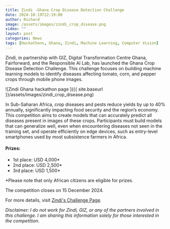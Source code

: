 ```yaml
---
title: Zindi -Ghana Crop Disease Detection Challenge
date: 2024-10-19T22:19:00
author: Richard
image: /assets/images/zindi_crop_disease.png
video: ""
layout: post
categories: News
tags: [Hackathons, Ghana, Zindi, Machine Learning, Computer Vision]
---
```



Zindi, in partnership with GIZ, Digital Transformation Centre Ghana, Fairforward, and the Responsible AI Lab, has launched the Ghana Crop Disease Detection Challenge. This challenge focuses on building machine learning models to identify diseases affecting tomato, corn, and pepper crops through mobile phone images.

![Zindi Ghana hackathon page ]({{ site.baseurl }}/assets/images/zindi_crop_disease.png)

In Sub-Saharan Africa, crop diseases and pests reduce yields by up to 40% annually, significantly impacting food security and the region’s economy. This competition aims to create models that can accurately predict all diseases present in images of these crops. Participants must build models that can generalize well, even when encountering diseases not seen in the training set, and operate efficiently on edge devices, such as entry-level smartphones used by most subsistence farmers in Africa.

#### Prizes:

- 1st place: USD 4,000*
- 2nd place: USD 2,500*
- 3rd place: USD 1,500*

*Please note that only African citizens are eligible for prizes.

The competition closes on 15 December 2024.

For more details, visit [Zindi's Challenge Page](https://zindi.africa/competitions/ghana-crop-disease-detection-challenge).

*Disclaimer: I do not work for Zindi, GIZ, or any of the partners involved in this challenge. I am sharing this information solely for those interested in the competition.*
